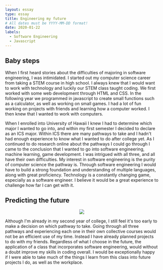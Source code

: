 ```yaml
---
layout: essay
type: essay
title: Engineering my future
# All dates must be YYYY-MM-DD format!
date: 2020-01-22
labels:
  - Software Engineering
  - Javascript
---
```



## Baby steps

When I first heard stories about the difficulties of majoring in software engineering, I was intimidated. I started out my computer science career from taking a STEM course in high school. I always knew that I would want to work with technology and luckily our STEM class taught coding. We first worked with some web development through HTML and CSS. In the following year we programmed in javascript to create small functions such as a calculator, as well as working on small games. I had a lot of fun working on projects with friends and learning how a computer worked. I then knew that I wanted to work with computers.

When I enrolled into University of Hawaii I knew I had to determine which major I wanted to go into, and within my first semester I decided to declare as an ICS major. Within ICS there are many pathways to take and I hadn't had enough experience to know what I wanted to do after college yet. As I continued to do research online about the pathways I could go through I came to the conclusion that I wanted to go into software engineering, machine learning, game development. I was intrigued with all three, and all have their own difficulties. My interest in software engineering is the purity of computer science the pathway is. Through software engineering I would have to build a strong foundation and understanding of multiple languages, along with great proficiency. Technology is a constantly changing game, especially as a software engineer. I believe it would be a great experience to challenge how far I can get with it. 

## Predicting the future
<p align="center"><img class="ui medium right floated rounded image" src="../images/pathways.jpeg"></p>

Although I'm already in my second year of college, I still feel it's too early to make a decision on which pathway to take. Going through all three pathways and experiencing each one in their own collective courses would not be an efficient use of my time. Instead I have already planned projects to do with my friends. Regardless of what I choose in the future, the application of a class that incorporates software engineering, would without a doubt improve my skills in coding overall. I would be exceptionally happy if I were able to take much of the things I learn from this class into future projects I do, as well as the workplace.
